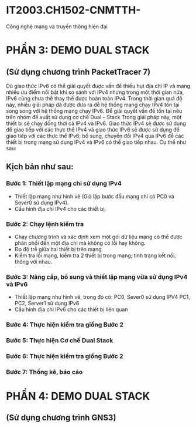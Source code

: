 # IT2003.CH1502-CNMTTH-
Công nghệ mạng và truyền thông hiện đại
# PHẦN 3: DEMO DUAL STACK
 ## (Sử dụng chương trình PacketTracer 7)
Dù giao thức IPv6 có thể giải quyết được vấn đề thiếu hụt địa chỉ IP và mang nhiều ưu điểm nổi bật khi so sánh với IPv4 nhưng trong một thời gian nữa, IPv6 cũng chưa thể thay thế được hoàn toàn IPv4. Trong thời gian quá độ này, nhiều giải pháp đã được đưa ra để hệ thống mạng chạy IPv4 tồn tại song song với hệ thống mạng chạy IPv6.
Để giải quyết vần đề tồn tại nêu trên nhóm đề xuất sử dụng cơ chế Dual – Stack
 	Trong giải pháp này, một thiết bị sẽ chạy đồng thời cả IPv4 và IPv6. Giao thức IPv4 sẽ được sử dụng để giao tiếp với các thực thể IPv4 và giao thức IPv6 sẽ được sử dụng để giao tiếp với các thực thể IPv6; bổ sung, chuyển đổi IPv4 qua IPv6 để các thiết bị trong mạng sử dụng IPv4 và IPv6 có thể giao tiếp nhau. Cụ thể như sau:
 
## Kịch bản như sau:
### Bước 1: Thiết lập mạng chỉ sử dụng IPv4
-	Thiết lập mạng như hình vẽ (Giả lập bước đầu mạng chỉ có PC0 và Sever0 sử dụng IPv4).
-	Cấu hình địa chỉ IPv4 cho các thiết bị.
### Bước 2: Chạy lệnh kiểm tra
-	Chạy chương trình và xác định xem một gói dữ liệu mạng có thể được phân phối đến một địa chỉ mà không có lỗi hay không.
-	Đo độ trễ giữa hai thiết bị trên mạng.
-	Kiểm tra lỗi mạng, kiểm tra 2 thiết bị trong mạng; tình trạng kết nối, thông với nhau.
### Bước 3: Nâng cấp, bổ sung và thiết lập mạng vừa sử dụng IPv4 và IPv6
-	Thiết lập mạng như hình vẽ, trong đó có:
 	PC0, Sever0 sử dụng IPV4
 	PC1, PC2, Server1 sử dụng IPv6
-	Cấu hình địa chỉ IPv6 cho các thiết bị liên quan
### Bước 4: Thực hiện kiểm tra giống Bước 2
### Bước 5: Thực hiện Cơ chế Dual Stack
### Bước 6: Thực hiện kiểm tra giống Bước 2
### Bước 7: Thống kê, báo cáo
# PHẦN 4: DEMO DUAL STACK
 ## (Sử dụng chương trình GNS3)

 
 
 
 

 
